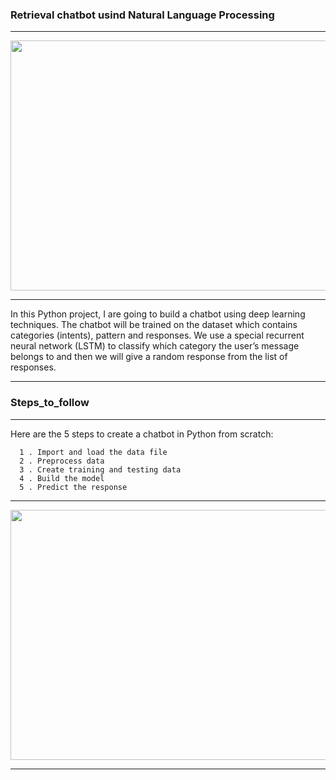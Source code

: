 
<h3> Retrieval chatbot usind Natural Language Processing </h3><hr>
<img src="/Retrieval chatbot/Images/c2.jpg" width="700" height="400">
<hr>
In this Python project, I are going to build a chatbot using deep learning techniques. The chatbot will be trained on the dataset which contains categories (intents), pattern and responses. We use a special recurrent neural network (LSTM) to classify which category the user’s message belongs to and then we will give a random response from the list of responses.
<hr>

<h3> Steps_to_follow </h3><hr>

  Here are the 5 steps to create a chatbot in Python from scratch:
      
      1 . Import and load the data file
      2 . Preprocess data
      3 . Create training and testing data
      4 . Build the model
      5 . Predict the response
      
<hr>

<img src="/Retrieval chatbot/Images/c3.jpg" width="700" height="400">

<hr>




